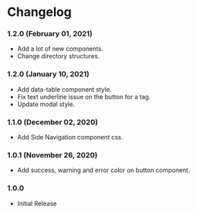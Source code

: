 # Changelog

### 1.2.0 (February 01, 2021)
* Add a lot of new components.
* Change directory structures.

### 1.2.0 (January 10, 2021)
* Add data-table component style.
* Fix text underline issue on the button for a tag.
* Update modal style.

### 1.1.0 (December 02, 2020)
* Add Side Navigation component css.

### 1.0.1 (November 26, 2020)
* Add success, warning and error color on button component.

### 1.0.0
* Initial Release